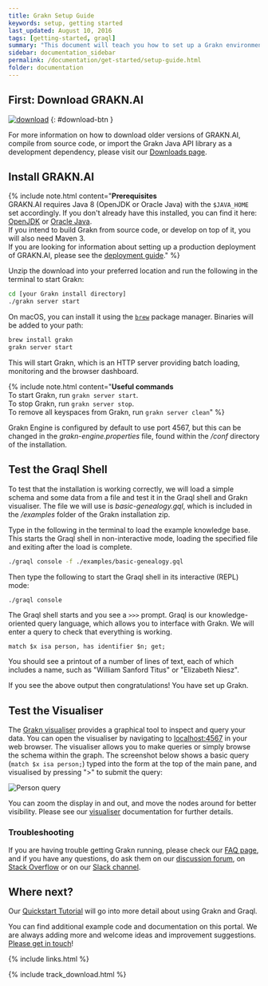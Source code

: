 ```yaml
---
title: Grakn Setup Guide
keywords: setup, getting started
last_updated: August 10, 2016
tags: [getting-started, graql]
summary: "This document will teach you how to set up a Grakn environment, start it up and load a simple example."
sidebar: documentation_sidebar
permalink: /documentation/get-started/setup-guide.html
folder: documentation
---
```


## First: Download GRAKN.AI

[![download](/images/download.png)](https://grakn.ai/download/latest)
{: #download-btn }

For more information on how to download older versions of GRAKN.AI, compile from source code, or import the Grakn Java API library as a development dependency, please visit our [Downloads page](../resources/downloads.html).

## Install GRAKN.AI
{% include note.html content="**Prerequisites**   <br />
GRAKN.AI requires Java 8 (OpenJDK or Oracle Java) with the `$JAVA_HOME` set accordingly. If you don't already have this installed, you can find it here: [OpenJDK](http://openjdk.java.net/install/) or [Oracle Java](http://www.oracle.com/technetwork/java/javase/downloads/jdk8-downloads-2133151.html).
<br /> 
If you intend to build Grakn from source code, or develop on top of it, you will also need Maven 3.
<br /> 
If you are looking for information about setting up a production deployment of GRAKN.AI, please see the [deployment guide](../deploy-grakn/grakn-deployment-guide.html)." %}

Unzip the download into your preferred location and run the following in the terminal to start Grakn:

```bash
cd [your Grakn install directory]
./grakn server start
```
On macOS, you can install it using the [`brew`](https://brew.sh/) package manager. Binaries will be added to your path:
```bash
brew install grakn
grakn server start
```

This will start Grakn, which is an HTTP server providing batch loading, monitoring and the browser dashboard.

{% include note.html content="**Useful commands**  <br />
To start Grakn, run `grakn server start`.   
To stop Grakn, run `grakn server stop`.    
To remove all keyspaces from Grakn, run `grakn server clean`" %}

Grakn Engine is configured by default to use port 4567, but this can be changed in the *grakn-engine.properties* file, found within the */conf* directory of the installation.

## Test the Graql Shell

To test that the installation is working correctly, we will load a simple schema and some data from a file and test it in the Graql shell and Grakn visualiser. The file we will use is *basic-genealogy.gql*, which is included in the */examples* folder of the Grakn installation zip.

Type in the following in the terminal to load the example knowledge base. This starts the Graql shell in non-interactive mode, loading the specified file and exiting after the load is complete.

```bash
./graql console -f ./examples/basic-genealogy.gql
```

Then type the following to start the Graql shell in its interactive (REPL) mode:

```bash
./graql console
```

The Graql shell starts and you see a `>>>` prompt. Graql is our knowledge-oriented query language, which allows you to interface with Grakn. We will enter a query to check that everything is working. 

```graql   
match $x isa person, has identifier $n; get;
```

You should see a printout of a number of lines of text, each of which includes a name, such as "William Sanford Titus" or "Elizabeth Niesz".

If you see the above output then congratulations! You have set up Grakn.

## Test the Visualiser

The [Grakn visualiser](../grakn-dashboard/visualiser.html) provides a graphical tool to inspect and query your data. You can open the visualiser by navigating to [localhost:4567](http://localhost:4567) in your web browser. The visualiser allows you to make queries or simply browse the schema within the graph. The screenshot below shows a basic query (`match $x isa person;`) typed into the form at the top of the main pane, and visualised by pressing ">" to submit the query:

![Person query](/images/match-$x-isa-person.png)

You can zoom the display in and out, and move the nodes around for better visibility. Please see our [visualiser](../grakn-dashboard/visualiser.html) documentation for further details.

### Troubleshooting  
If you are having trouble getting Grakn running, please check our [FAQ page](../resources/faq.html), and if you have any questions, do ask them on our [discussion forum](http://discuss.grakn.ai), on [Stack Overflow](http://stackoverflow.com) or on our [Slack channel](https://grakn.ai/slack.html).


## Where next?
Our [Quickstart Tutorial](./quickstart-tutorial.html) will go into more detail about using Grakn and Graql.

You can find additional example code and documentation on this portal. We are always adding more and welcome ideas and improvement suggestions. [Please get in touch](https://grakn.ai/community.html)!

{% include links.html %}

{% include track_download.html %}
